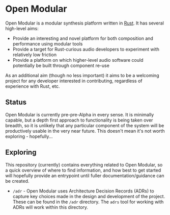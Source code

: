 # Open Modular

Open Modular is a modular synthesis platform written in [Rust][0]. It has several high-level aims:

* Provide an interesting and novel platform for both composition and performance using modular tools
* Provide a target for Rust-curious audio developers to experiment with relatively low friction
* Provide a platform on which higher-level audio software could potentially be built through component re-use

As an additional aim (though no less important) it aims to be a welcoming project for any developer interested in contributing, regardless of experience with Rust, etc.

## Status

Open Modular is currently pre-pre-Alpha in every sense. It is minimally capable, but a depth first approach to functionality is being taken over breadth, so it is unlikely that any particular component of the system will be productively usable in the very near future. This doesn't mean it's not worth exploring - hopefully...

## Exploring

This repository (currently) contains everything related to Open Modular, so a quick overview of where to find information, and how best to get started will hopefully provide an entrypoint until fuller documentation/guidance can be created.

* `/adr` - Open Modular uses Architecture Decision Records (ADRs) to capture key choices made in the design and development of the project. These can be found in the `/adr` directory. The `adrs` tool for working with ADRs will work within this directory.

[0]: https://www.rust-lang.org/

